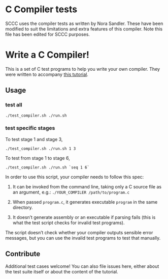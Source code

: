 # C Compiler tests
SCCC uses the compiler tests as written by Nora Sandler. These have been modified to suit the limitations and extra features of this compiler. Note this file has been edited for SCCC purposes.

# Write a C Compiler!

This is a set of C test programs to help you write your own compiler. They were written to accompany [this tutorial](https://norasandler.com/2017/11/29/Write-a-Compiler.html).

## Usage

### test all
```
./test_compiler.sh ./run.sh
```

### test specific stages
To test stage 1 and stage 3,
```
./test_compiler.sh ./run.sh 1 3
```
To test from stage 1 to stage 6,
```
./test_compiler.sh ./run.sh `seq 1 6`
```

In order to use this script, your compiler needs to follow this spec:

1. It can be invoked from the command line, taking only a C source file as an argument, e.g.: `./YOUR_COMPILER /path/to/program.c`

2. When passed `program.c`, it generates executable `program` in the same directory.

3. It doesn’t generate assembly or an executable if parsing fails (this is what the test script checks for invalid test programs).

The script doesn’t check whether your compiler outputs sensible error messages, but you can use the invalid test programs to test that manually.

## Contribute

Additional test cases welcome! You can also file issues here, either about the test suite itself or about the content of the tutorial.
